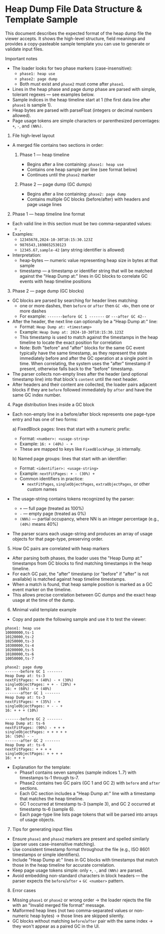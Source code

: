 # Heap Dump File Data Structure & Template Sample

This document describes the expected format of the heap dump file the viewer accepts. It shows the high-level structure, field meanings and provides a copy-pasteable sample template you can use to generate or validate input files.

Important notes
- The loader looks for two phase markers (case-insensitive):
  - `phase1: heap use`
  - `phase2: page dump`
  - Both must exist and `phase2` must come after `phase1`.
- Lines in the heap phase and page dump phase are parsed with simple, tolerant regexes — see examples below.
- Sample indices in the heap timeline start at 1 (the first data line after `phase1` is sample 1).
- Heap bytes are parsed with parseFloat (integers or decimal numbers allowed).
- Page usage tokens are simple characters or parenthesized percentages: `+`, `-`, and `(NN%)`.

1) File high-level layout
- A merged file contains two sections in order:

  1. Phase 1 — heap timeline
     - Begins after a line containing: `phase1: heap use`
     - Contains one heap sample per line (see format below)
     - Continues until the `phase2` marker

  2. Phase 2 — page dump (GC dumps)
     - Begins after a line containing: `phase2: page dump`
     - Contains multiple GC blocks (before/after) with headers and page usage lines

2) Phase 1 — heap timeline line format
- Each valid line in this section must be two comma-separated values:
  - <heap-bytes>,<timestamp>
- Examples:
  - `12345678,2024-10-30T10:15:30.123Z`
  - `9876543,1698652530123`
  - `12345.67,sample-42` (any string identifier is allowed)
- Interpretation:
  - heap-bytes — numeric value representing heap size in bytes at that sample
  - timestamp — a timestamp or identifier string that will be matched against the "Heap Dump at:" lines in GC blocks to correlate GC events with heap timeline positions

3) Phase 2 — page dump (GC blocks)
- GC blocks are parsed by searching for header lines matching:
  - one or more dashes, then `before` or `after` then `GC <N>`, then one or more dashes
  - For example: `-------before GC 1 -------` or `---after GC 42--`
- After the header, the next line can optionally be a "Heap Dump at:" line:
  - Format: `Heap Dump at: <timestamp>`
  - Example: `Heap Dump at: 2024-10-30T10:15:30.123Z`
  - This timestamp is used to match against the timestamps in the heap timeline to locate the exact position for correlation
  - Note: Both "before" and "after" blocks for the same GC event typically have the same timestamp, as they represent the state immediately before and after the GC operation at a single point in time. When correlating, the system uses the "after" timestamp if present, otherwise falls back to the "before" timestamp.
- The parser collects non-empty lines after the header (and optional timestamp line) into that block's `content` until the next header.
- After headers and their content are collected, the loader pairs adjacent blocks if they are `before` followed immediately by `after` and have the same GC index number.

4) Page distribution lines inside a GC block
- Each non-empty line in a before/after block represents one page-type entry and has one of two forms:

  a) FixedBlock pages: lines that start with a numeric prefix:
     - Format: `<number>: <usage-string>`
     - Example: `16: + (40%) - +`
     - These are mapped to keys like `FixedBlockPage_16` internally.

  b) Named page groups: lines that start with an identifier:
     - Format: `<identifier>: <usage-string>`
     - Example: `nextFitPages: + - (30%) +`
     - Common identifiers in practice:
       - `nextFitPages`, `singleObjectPages`, `extraObjectPages`, or other custom names

- The usage-string contains tokens recognized by the parser:
  - `+` — full page (treated as 100%)
  - `-` — empty page (treated as 0%)
  - `(NN%)` — partial occupancy, where NN is an integer percentage (e.g., `(40%)` means 40%)
- The parser scans each usage-string and produces an array of usage objects for that page-type, preserving order.

5) How GC pairs are correlated with heap markers
- After parsing both phases, the loader uses the "Heap Dump at:" timestamps from GC blocks to find matching timestamps in the heap timeline.
- For each GC pair, the "after" timestamp (or "before" if "after" is not available) is matched against heap timeline timestamps.
- When a match is found, that heap sample position is marked as a GC event marker on the timeline.
- This allows precise correlation between GC dumps and the exact heap usage at the time of the dump.

6) Minimal valid template example
- Copy and paste the following sample and use it to test the viewer:

```text
phase1: heap use
10000000,ts-1
10120000,ts-2
10250000,ts-3
10300000,ts-4
10200000,ts-5
10100000,ts-6
10050000,ts-7

phase2: page dump
-------before GC 1 -------
Heap Dump at: ts-3
nextFitPages: + (40%) - + (30%)
singleObjectPages: + + - (20%) +
16: + (60%) - + (40%)
-------after GC 1 -------
Heap Dump at: ts-3
nextFitPages: + (35%) - +
singleObjectPages: + - - +
16: + + + (10%)

-------before GC 2 -------
Heap Dump at: ts-6
nextFitPages: (90%) - + + +
singleObjectPages: + + + + +
16: (50%) - -
-------after GC 2 -------
Heap Dump at: ts-6
nextFitPages: + + + +
singleObjectPages: + + + +
16: + + +
```

- Explanation for the template:
  - Phase1 contains seven samples (sample indices 1..7) with timestamps ts-1 through ts-7.
  - Phase2 contains two GC pairs (GC 1 and GC 2) with `before` and `after` sections.
  - Each GC section includes a "Heap Dump at:" line with a timestamp that matches the heap timeline.
  - GC 1 occurred at timestamp ts-3 (sample 3), and GC 2 occurred at timestamp ts-6 (sample 6).
  - Each page-type line lists page tokens that will be parsed into arrays of usage objects.

7) Tips for generating input files
- Ensure `phase1` and `phase2` markers are present and spelled similarly (parser uses case-insensitive matching).
- Use consistent timestamp format throughout the file (e.g., ISO 8601 timestamps or simple identifiers).
- Include "Heap Dump at:" lines in GC blocks with timestamps that match those in the heap timeline for accurate correlation.
- Keep page usage tokens simple: only `+`, `-`, and `(NN%)` are parsed.
- Avoid embedding non-standard characters in block headers — the parser expects the `before`/`after` + `GC <number>` pattern.

8) Error cases
- Missing `phase1` or `phase2` or wrong order → the loader rejects the file with an "Invalid merged file format" message.
- Malformed heap lines (not two comma-separated values or non-numeric heap bytes) → those lines are skipped silently.
- GC blocks without matching `before`/`after` pair with the same index → they won't appear as a paired GC in the UI.
